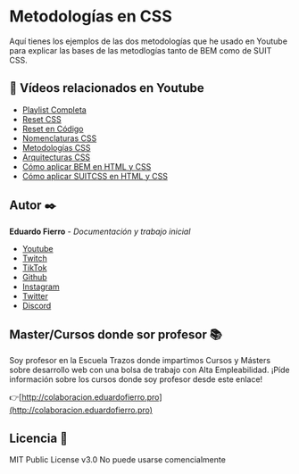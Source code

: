 # Metodologías en CSS

Aquí tienes los ejemplos de las dos metodologías que he usado en Youtube para explicar las bases de las metodlogías tanto de BEM como de SUIT CSS.


## 🔴 Vídeos relacionados en Youtube 

* [Playlist Completa](https://youtube.com/playlist?list=PLJpymL0goBgEi9123aDkagpGpKkESbrsz)
* [Reset CSS](https://youtu.be/bXqPNoYFK8w)
* [Reset en Código](https://youtu.be/Foieq2jTajE)
* [Nomenclaturas CSS](https://youtu.be/lhEJkeCJ3As)
* [Metodologías CSS](https://youtu.be/f0LpZoyY1gE)
* [Arquitecturas CSS](https://youtu.be/tUldrlfIGb4)
* [Cómo aplicar BEM en HTML y CSS](https://youtu.be/NucZM0GMRi4)
* [Cómo aplicar SUITCSS en HTML y CSS](https://youtu.be/Vdmof9VSiEo)

## Autor ✒️

**Eduardo Fierro** - *Documentación y trabajo inicial*

* [Youtube](https://youtube.com/EduardoFierroPro?sub_confirmation=1)
* [Twitch](https://twitch.tv/eduardofierropro)
* [TikTok](https://www.tiktok.com/@eduardofierro.pro?)
* [Github](https://github.com/eduardofierropro)
* [Instagram](https://instagram.com/eduardofierro.pro)
* [Twitter](https://twitter.com/edfierropro)
* [Discord](https://discord.gg/t4Txush)

## Master/Cursos donde sor profesor 📚

Soy profesor en la Escuela Trazos donde impartimos Cursos y Másters sobre desarrollo web con una bolsa de trabajo con Alta Empleabilidad. ¡Píde información sobre los cursos donde soy profesor desde este enlace!

👉[http://colaboracion.eduardofierro.pro](http://colaboracion.eduardofierro.pro)

## Licencia 📄

MIT Public License v3.0
No puede usarse comencialmente
